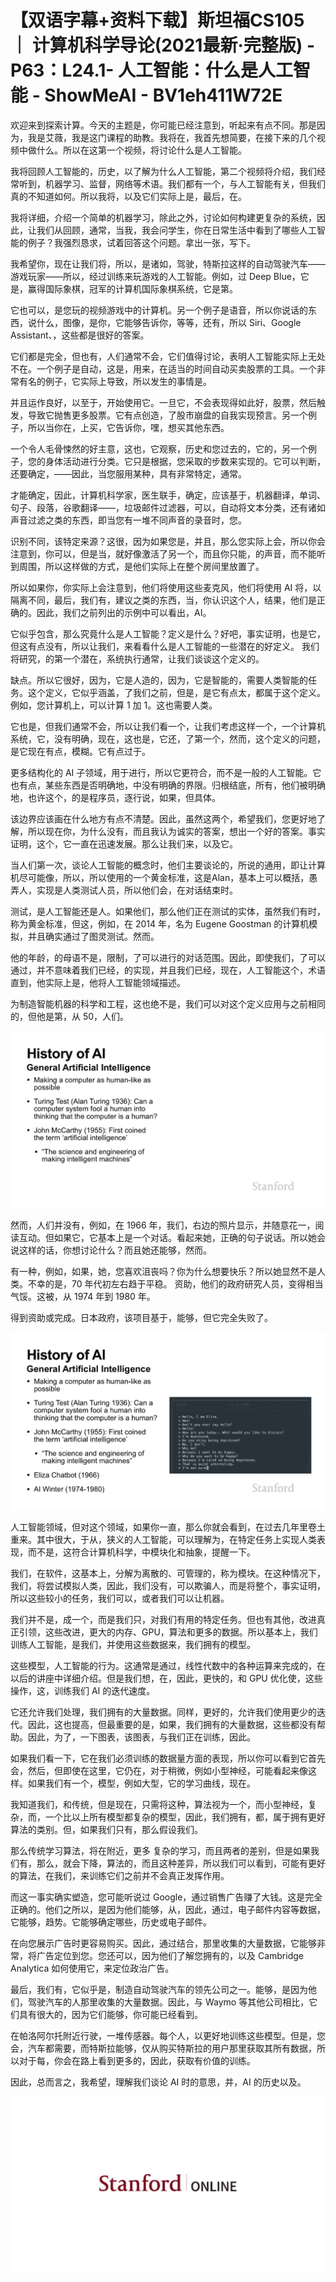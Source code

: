# 【双语字幕+资料下载】斯坦福CS105 ｜ 计算机科学导论(2021最新·完整版) - P63：L24.1- 人工智能：什么是人工智能 - ShowMeAI - BV1eh411W72E

欢迎来到探索计算。今天的主题是，你可能已经注意到，听起来有点不同。那是因为，我是艾薇，我是这门课程的助教。我将在，我首先想简要，在接下来的几个视频中做什么。所以在这第一个视频，将讨论什么是人工智能。

我将回顾人工智能的，历史，以了解为什么人工智能，第二个视频将介绍，我们经常听到，机器学习、监督，网络等术语。我们都有一个，与人工智能有关，但我们真的不知道如何。所以我将，以及它们实际上是，最后，在。

我将详细，介绍一个简单的机器学习，除此之外，讨论如何构建更复杂的系统，因此，让我们从回顾，通常，当我，我会问学生，你在日常生活中看到了哪些人工智能的例子？我强烈恳求，试着回答这个问题。拿出一张，写下。

我希望你，现在让我们将，所以，是诸如，驾驶，特斯拉这样的自动驾驶汽车——游戏玩家——所以，经过训练来玩游戏的人工智能。例如，过 Deep Blue，它是，赢得国际象棋，冠军的计算机国际象棋系统，它是第。

它也可以，是您玩的视频游戏中的计算机。另一个例子是语音，所以你说话的东西，说什么，图像，是你，它能够告诉你，等等，还有，所以 Siri、Google Assistant、，这些都是很好的答案。

它们都是完全，但也有，人们通常不会，它们值得讨论，表明人工智能实际上无处不在。一个例子是自动，这是，用来，在适当的时间自动买卖股票的工具。一个非常有名的例子，它实际上导致，所以发生的事情是。

并且运作良好，以至于，开始使用它。一旦它，不会表现得如此好，股票，然后触发，导致它抛售更多股票。它有点创造，了股市崩盘的自我实现预言。另一个例子，所以当你在，上买，它告诉你，嘿，想买其他东西。

一个令人毛骨悚然的好主意，这也，它观察，历史和您过去的，它的，另一个例子，您的身体活动进行分类。它只是根据，您采取的步数来实现的。它可以判断，还要确定，——因此，当您服用某种，具有非常特定，通常。

才能确定，因此，计算机科学家，医生联手，确定，应该基于，机器翻译，单词、句子、段落，谷歌翻译——，垃圾邮件过滤器，可以，自动将文本分类，还有诸如声音过滤之类的东西，即当您有一堆不同声音的录音时，您。

识别不同，该特定来源？这很，因为如果您是，并且，那么您实际上会，所以你会注意到，你可以，但是当，就好像激活了另一个，而且你只能，的声音，而不能听到周围，所以这样做的方式，是他们实际上在整个房间里放置了。

所以如果你，你实际上会注意到，他们将使用这些麦克风，他们将使用 AI 将，以隔离不同，最后，我们有，建议之类的东西，当，你认识这个人，结果，他们是正确的。因此，我们之前列出的示例中可以看出，AI。

它似乎包含，那么究竟什么是人工智能？定义是什么？好吧，事实证明，也是它，但这有点没有，所以让我们，来看看什么是人工智能的一些潜在的好定义。 我们将研究，的第一个潜在，系统执行通常，让我们谈谈这个定义的。

缺点。所以它很好，因为，它是人造的，因为，它是智能的，需要人类智能的任务。这个定义，它似乎涵盖，了我们之前，但是，是它有点太，都属于这个定义。例如，您计算机上，可以计算 1 加 1。这也需要人类。

它也是，但我们通常不会，所以让我们看一个，让我们考虑这样一个，一个计算机系统，它，没有明确，现在，这也是，它还，了第一个，然而，这个定义的问题，是它现在有点，模糊。它有点过于。

更多结构化的 AI 子领域，用于进行，所以它更符合，而不是一般的人工智能。它也有点，某些东西是否明确地，中没有明确的界限。归根结底，所有，他们被明确地，也许这个，的是程序员，逐行说，如果，但具体。

该边界应该画在什么地方有点不清楚。因此，虽然这两个，希望我们，您更好地了解，所以现在你，为什么没有，而且我认为诚实的答案，想出一个好的答案。事实证明，这个，它一直在迅速发展。那么让我们来，以及它。

当人们第一次，谈论人工智能的概念时，他们主要谈论的，所说的通用，即让计算机尽可能像，所以，所以使用的一个黄金标准，这是Alan，基本上可以概括，愚弄人，实现是人类测试人员，所以他们会，在对话结束时。

测试，是人工智能还是人。如果他们，那么他们正在测试的实体，虽然我们有时，称为黄金标准，但这，例如，在 2014 年，名为 Eugene Goostman 的计算机模拟，并且确实通过了图灵测试。然而。

他的年龄，的母语不是，限制，了可以进行的对话范围。因此，即使我们，了可以通过，并不意味着我们已经，的实现，并且我们已经，现在，人工智能这个，术语直到，他实际上是，他将人工智能领域描述。

为制造智能机器的科学和工程，这也绝不是，我们可以对这个定义应用与之前相同的，但他是第，从 50，人们。



![](img/a4b573c4a6069b7a0d8550cd9e4734ee_1.png)

然而，人们并没有，例如，在 1966 年，我们，右边的照片显示，并随意花一，阅读互动。但如果它，它基本上是一个对话。看起来她，正确的句子说话。所以她会说这样的话，你想讨论什么？而且她还能够，然而。

有一种，例如，如果，她，您喜欢沮丧吗？你为什么想要快乐？所以她显然不是人类。不幸的是，70 年代初左右趋于平稳。 资助，他们的政府研究人员，变得相当气馁。这被，从 1974 年到 1980 年。

得到资助或完成。日本政府，该项目基于，能够，但它完全失败了。

![](img/a4b573c4a6069b7a0d8550cd9e4734ee_3.png)

人工智能领域，但对这个领域，如果你一直，那么你就会看到，在过去几年里卷土重来。其中很大，于从，狭义的人工智能，可以理解为，在特定任务上实现人类表现，而不是，这符合计算机科学，中模块化和抽象，提醒一下。

我们，在软件，这基本上，分解为离散的、可管理的，称为模块。在这种情况下，我们，将尝试模拟人类，因此，我们没有，可以欺骗人，而是将整个，事实证明，所以这些较小的任务，我们可以，或者我们可以让机器。

我们并不是，成一个，而是我们只，对我们有用的特定任务。但也有其他，改进真正引领，这些改进，更大的内存、GPU，算法和更多的数据。所以基本上，我们训练人工智能，是我们，并使用这些数据来，我们拥有的模型。

这些模型，人工智能的行为。这通常是通过，线性代数中的各种运算来完成的，在以后的讲座中详细介绍。但是我们想，在，因此，更快的，和 GPU 优化使，这些操作，这，训练我们 AI 的迭代速度。

它还允许我们处理，我们拥有的大量数据。同样，更好的，允许我们使用更少的迭代。因此，这也提高，但最重要的是，如果，我们拥有的大量数据，这些都没有帮助。因此，为了，一下图表，该图表，与我们正在训练，因此。

如果我们看一下，它在我们必须训练的数据量方面的表现，所以你可以看到它首先会，然后，但即使在这里，它仍在，对于稍微，例如小型神经，可能看起来像这样。如果我们有一个，模型，例如大型，它的学习曲线，现在。

我知道我们，和传统，但是现在，只需将这种，算法视为一个，而小型神经，复杂，而，一个比以上所有模型都复杂的模型，因此，我们拥有，都，属于拥有更好算法的类别。但，如果我们只有，那么假设我们。

那么传统学习算法，将在附近，更多 复杂的学习，而且两者的差别，但是如果我们有，那么，就会下降，算法的，而且这种差异，所以我们可以看到，可能有更好的算法，在我们，来训练它们之前并不会真正发挥作用。

而这一事实确实塑造，您可能听说过 Google，通过销售广告赚了大钱。这是完全正确的。他们之所以，是因为他们能够，从，因此，通过，电子邮件内容等数据，它能够，趋势。它能够确定哪些，历史或电子邮件。

在向您展示广告时更容易购买。因此，通过结合，那里收集的大量数据，它能够非常，将广告定位到您。您还可以，因为他们了解您拥有的，以及 Cambridge Analytica 如何使用它，来定位政治广告。

最后，我们有，它似乎是，制造自动驾驶汽车的领先公司之一。能够，是因为他们，驾驶汽车的人那里收集的大量数据。因此，与 Waymo 等其他公司相比，它们具有很大的，因为它们能够，你可能已经看到。

在帕洛阿尔托附近行驶，一堆传感器。每个人，以更好地训练这些模型。但是，您会，汽车都需要，而特斯拉能够，仅从购买特斯拉的用户那里获取其所有数据，所以对于每，你会在路上看到更多的，因此，获取有价值的训练。

因此，总而言之，我希望，理解我们谈论 AI 时的意思，并，AI 的历史以及。

![](img/a4b573c4a6069b7a0d8550cd9e4734ee_5.png)